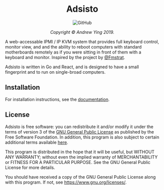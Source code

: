 <h1 align="center">Adsisto</h1>

<p align="center">
<img alt="GitHub" src="https://img.shields.io/github/license/adsisto/adsisto.svg?color=informational">
</p>

<p align="center"><i>Copyright &copy; Andrew Ying 2019.</i></p>

A web-accessable IPMI / IP KVM system that provides full keyboard control, monitor
view, and and the ability to reboot computers with standard motherboards remotely
as if you were sitting in front of them with a keyboard and monitor. Inspired by
the project by [@Fmstrat](https://github.com/Fmstrat/diy-ipmi).

Adsisto is written in Go and React, and is designed to have a small fingerprint
and to run on single-broad computers.

## Installation

For installation instructions, see the [documentation](https://adsisto.org).

## License

Adsisto is free software: you can redistribute it and/or modify it under the terms
of version 3 of the [GNU General Public License](LICENSE.md) as published by the
Free Software Foundation. In addition, this program is also subject to certain
additional terms available [here](SUPPLEMENT.md).

This program is distributed in the hope that it will be useful, but WITHOUT ANY
WARRANTY; without even the implied warranty of MERCHANTABILITY or FITNESS FOR A 
PARTICULAR PURPOSE.  See the GNU General Public License for more details.

You should have received a copy of the GNU General Public License along with
this program.  If not, see <https://www.gnu.org/licenses/>.
